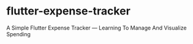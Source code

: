 # flutter-expense-tracker
A Simple Flutter Expense Tracker — Learning To Manage And Visualize Spending
